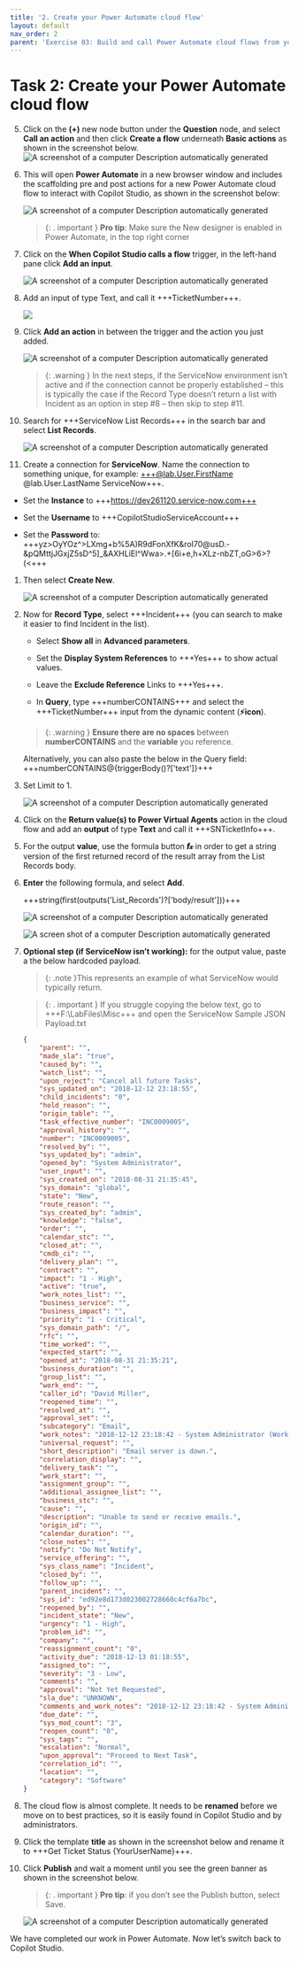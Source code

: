 ```yaml
---
title: '2. Create your Power Automate cloud flow'
layout: default
nav_order: 2
parent: 'Exercise 03: Build and call Power Automate cloud flows from your Copilot '
---
```


# Task 2: Create your Power Automate cloud flow

5.	Click on the **(+)** new node button under the **Question** node, and select **Call an action** and then click **Create a flow** underneath **Basic actions** as shown in the screenshot below.
 	![A screenshot of a computer Description automatically generated](instructions271830\Media01\8f381d8e5bbac24ed9856a65317dd840.png)

6.	This will open **Power Automate** in a new browser window and includes the scaffolding pre and post actions for a new Power Automate cloud flow to interact with Copilot Studio, as shown in the screenshot below:

 	![A screenshot of a computer Description automatically generated](instructions271830\Media01\b3bde8257e2d6ad84282eb9fa48872cb.png)

    >{: . important }	**Pro tip**: Make sure the New designer is enabled in Power Automate, in the top right corner

1.	Click on the **When Copilot Studio calls a flow** trigger, in the left-hand pane click **Add an input**.

 	![A screenshot of a computer Description automatically generated](instructions271830\Media01\a6ae31a3a132cd89102989443f69328c.png)

2.	Add an input of type Text, and call it +++TicketNumber+++.

 	![](instructions271830\Media01\e91b86cb49870fffc57a909c77c72490.png)

3.	Click **Add an action** in between the trigger and the action you just added.

 	![A screenshot of a computer Description automatically generated](instructions271830\Media01\58139791c9e643620ae8dd2708e2f705.png)

    >{: .warning } In the next steps, if the ServiceNow environment isn’t active and if the connection cannot be properly established – this is typically the case if the Record Type doesn’t return a list with Incident as an option in step #8 – then skip to step #11.

1.	Search for +++ServiceNow List Records+++ in the search bar and select **List Records**.

 	![A screenshot of a computer Description automatically generated](instructions271830\Media01\27992b4ceda2d08259e15e6f67d2bb47.png)

2.	Create a connection for **ServiceNow**. Name the connection to something unique, for example: +++@lab.User.FirstName	@lab.User.LastName ServiceNow+++.

- Set the **Instance** to +++https://dev261120.service-now.com+++

- Set the **Username** to +++CopilotStudioServiceAccount+++

- Set the **Password** to:
	+++yz>OyYOz^>LXmg+b%5A)R9dFonXfK&roI70@usD.-&pQMttjJGxjZ5sD^5]_&AXHLiEl^Wwa>.+[6i+e,h+XLz-nbZT,oG>6>?(<+++

1.	Then select **Create New**.

	

	![A screenshot of a computer Description automatically generated](instructions271830\Media01\4d2037e29249a5b4b6b328c49568ed09.png)

1.	Now for **Record Type**, select +++Incident+++ (you can search to make it easier to find Incident in the list).

	- Select **Show all** in **Advanced parameters**.

	- Set the **Display System References** to +++Yes+++ to show actual values.
		
	- Leave the **Exclude Reference** Links to +++Yes+++.

	- In **Query**, type +++numberCONTAINS+++ and select the +++TicketNumber+++ input from the dynamic content (**⚡icon**).

	>{: .warning } **Ensure there are no spaces** between **numberCONTAINS** and the **variable** you reference.

	Alternatively, you can also paste the below in the Query field:
	+++numberCONTAINS@{triggerBody()?['text']}+++

1.	Set Limit to 1.

    ![A screenshot of a computer Description automatically generated](instructions271830\Media01\7d60c09c7d3423f2395a4bb36a077b9b.png)

1.	Click on the **Return value(s) to Power Virtual Agents** action in the cloud flow and add an **output** of type **Text** and call it +++SNTicketInfo+++.

2.	For the output **value**, use the formula button **𝒇𝓍** in order to get a string version of the first returned record of the result array from the List Records body.

2.	**Enter** the following formula, and select **Add**.

	+++string(first(outputs('List_Records')?['body/result']))+++

 	![A screenshot of a computer Description automatically generated](instructions271830\Media01\ca771b24ae6678445115d8e38a50faed.png)


    ![A screen shot of a computer Description automatically generated](instructions271830\Media01\ff853303e81c3aeaf9b3ed01b36ff9a0.png)

1.	**Optional step (if ServiceNow isn’t working):** for the output value, paste a the below hardcoded payload.

	>{: .note }This represents an example of what ServiceNow would typically return.

    >{: . important }	If you struggle copying the below text, go to +++F:\LabFiles\Misc+++ and open the ServiceNow Sample JSON Payload.txt

	```json
	{
		"parent": "",
		"made_sla": "true",
		"caused_by": "",
		"watch_list": "",
		"upon_reject": "Cancel all future Tasks",
		"sys_updated_on": "2018-12-12 23:18:55",
		"child_incidents": "0",
		"hold_reason": "",
		"origin_table": "",
		"task_effective_number": "INC0009005",
		"approval_history": "",
		"number": "INC0009005",
		"resolved_by": "",
		"sys_updated_by": "admin",
		"opened_by": "System Administrator",
		"user_input": "",
		"sys_created_on": "2018-08-31 21:35:45",
		"sys_domain": "global",
		"state": "New",
		"route_reason": "",
		"sys_created_by": "admin",
		"knowledge": "false",
		"order": "",
		"calendar_stc": "",
		"closed_at": "",
		"cmdb_ci": "",
		"delivery_plan": "",
		"contract": "",
		"impact": "1 - High",
		"active": "true",
		"work_notes_list": "",
		"business_service": "",
		"business_impact": "",
		"priority": "1 - Critical",
		"sys_domain_path": "/",
		"rfc": "",
		"time_worked": "",
		"expected_start": "",
		"opened_at": "2018-08-31 21:35:21",
		"business_duration": "",
		"group_list": "",
		"work_end": "",
		"caller_id": "David Miller",
		"reopened_time": "",
		"resolved_at": "",
		"approval_set": "",
		"subcategory": "Email",
		"work_notes": "2018-12-12 23:18:42 - System Administrator (Work notes)\nupdated the priority to high based on the criticality of the Incident.\n\n",
		"universal_request": "",
		"short_description": "Email server is down.",
		"correlation_display": "",
		"delivery_task": "",
		"work_start": "",
		"assignment_group": "",
		"additional_assignee_list": "",
		"business_stc": "",
		"cause": "",
		"description": "Unable to send or receive emails.",
		"origin_id": "",
		"calendar_duration": "",
		"close_notes": "",
		"notify": "Do Not Notify",
		"service_offering": "",
		"sys_class_name": "Incident",
		"closed_by": "",
		"follow_up": "",
		"parent_incident": "",
		"sys_id": "ed92e8d173d023002728660c4cf6a7bc",
		"reopened_by": "",
		"incident_state": "New",
		"urgency": "1 - High",
		"problem_id": "",
		"company": "",
		"reassignment_count": "0",
		"activity_due": "2018-12-13 01:18:55",
		"assigned_to": "",
		"severity": "3 - Low",
		"comments": "",
		"approval": "Not Yet Requested",
		"sla_due": "UNKNOWN",
		"comments_and_work_notes": "2018-12-12 23:18:42 - System Administrator (Work notes)\nupdated the priority to high based on the criticality of the Incident.\n\n",
		"due_date": "",
		"sys_mod_count": "3",
		"reopen_count": "0",
		"sys_tags": "",
		"escalation": "Normal",
		"upon_approval": "Proceed to Next Task",
		"correlation_id": "",
		"location": "",
		"category": "Software"
	}
	```



1.	The cloud flow is almost complete. It needs to be **renamed** before we move on to best practices, so it is easily found in Copilot Studio and by administrators.

1.	Click the template **title** as shown in the screenshot below and rename it to +++Get Ticket Status {YourUserName}+++.

2.	Click **Publish** and wait a moment until you see the green banner as shown in the screenshot below.

    >{: . important }	**Pro tip**: if you don’t see the Publish button, select Save.

    ![A screenshot of a computer Description automatically generated](instructions271830\Media01\fc21576ee9055003d3213939138bb189.png)

We have completed our work in Power Automate. Now let’s switch back to Copilot Studio.

